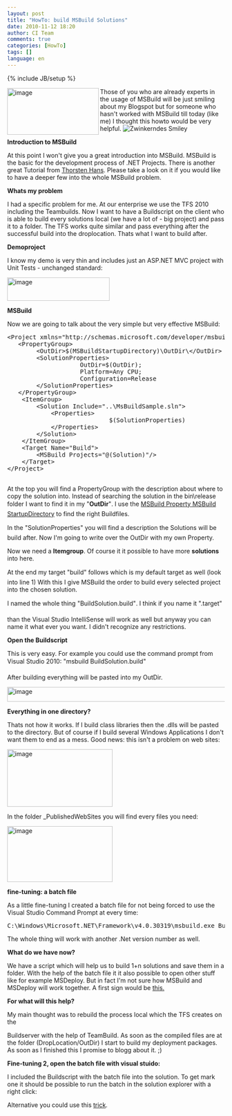 ```yaml
---
layout: post
title: "HowTo: build MSBuild Solutions"
date: 2010-11-12 18:20
author: CI Team
comments: true
categories: [HowTo]
tags: []
language: en
---
```

{% include JB/setup %}
<p><img title="image" border="0" alt="image" align="left" src="{{BASE_PATH}}/assets/wp-images-de/image_thumb241.png" width="212" height="108" />Those of you who are already experts in the usage of MSBuild will be just smiling about my Blogspot but for someone who hasn't worked with MSBuild till today (like me) I thought this howto would be very helpful. <img style="border-bottom-style: none; border-right-style: none; border-top-style: none; border-left-style: none" class="wlEmoticon wlEmoticon-winkingsmile" alt="Zwinkerndes Smiley" src="{{BASE_PATH}}/assets/wp-images-en/wlEmoticon-winkingsmile.png" /></p>  <!--more-->  <p><b>Introduction to MSBuild</b></p>  
  <p>At this point I won't give you a great introduction into MSBuild. MSBuild is the basic for the development process of .NET Projects. There is another great Tutorial from <a href="http://dotnet-forum.de/blogs/thorstenhans/pages/das-msbuild-universum.aspx">Thorsten Hans</a>. Please take a look on it if you would like to have a deeper few into the whole MSBuild problem.</p>
<p><b>Whats my problem </b></p>
<p>I had a specific problem for me. At our enterprise we use the TFS 2010 including the Teambuilds. Now I want to have a Buildscript on the client who is able to build every solutions local (we have a lot of - big project) and pass it to a folder. The TFS works quite similar and pass everything after the successful build into the droplocation. Thats what I want to build after.</p>
<p><b>Demoproject</b></p>
<p>I know my demo is very thin and includes just an ASP.NET MVC project with Unit Tests - unchanged standard:</p>
<p><a href="{{BASE_PATH}}/assets/wp-images-en/image91.png"><img style="background-image: none; border-right-width: 0px; padding-left: 0px; padding-right: 0px; display: inline; border-top-width: 0px; border-bottom-width: 0px; border-left-width: 0px; padding-top: 0px" title="image" border="0" alt="image" src="{{BASE_PATH}}/assets/wp-images-en/image_thumb.png" width="237" height="54" /></a></p>
<p><b>MSBuild</b></p>  
  <p>Now we are going to talk about the very simple but very effective MSBuild:</p>  <div style="padding-bottom: 0px; margin: 0px; padding-left: 0px; padding-right: 0px; display: inline; float: none; padding-top: 0px" id="scid:812469c5-0cb0-4c63-8c15-c81123a09de7:2ee4d827-d921-4efe-8586-0a71efa23a8c" class="wlWriterEditableSmartContent"><pre name="code" class="c#">&lt;Project xmlns="http://schemas.microsoft.com/developer/msbuild/2003" DefaultTargets="Build"&gt;
   &lt;PropertyGroup&gt;
		&lt;OutDir&gt;$(MSBuildStartupDirectory)\OutDir\&lt;/OutDir&gt;
		&lt;SolutionProperties&gt;
					OutDir=$(OutDir);
					Platform=Any CPU;
					Configuration=Release
		&lt;/SolutionProperties&gt;
   &lt;/PropertyGroup&gt;
	&lt;ItemGroup&gt;
		&lt;Solution Include="..\MsBuildSample.sln"&gt;
			&lt;Properties&gt;
							$(SolutionProperties)
			&lt;/Properties&gt;
		&lt;/Solution&gt;
	&lt;/ItemGroup&gt;
	&lt;Target Name="Build"&gt;
		&lt;MSBuild Projects="@(Solution)"/&gt;
	&lt;/Target&gt;
&lt;/Project&gt;
 </pre></div>

<p>At the top you will find a PropertyGroup with the description about where to copy the solution into. Instead of searching the solution in the bin\release folder I want to find it in my "<strong>OutDir</strong>". I use the <a href="http://msdn.microsoft.com/en-us/library/ms164309.aspx">MSBuild Property MSBuild StartupDirectory</a> to find the right Buildfiles.</p>

<p>In the "SolutionProperties" you will find a description the Solutions will be build after. Now I'm going to write over the OutDir with my own Property.</p>

<p>Now we need a <strong>Itemgroup</strong>. Of course it it possible to have more <strong>solutions </strong>into here.</p>

<p>At the end my target "build" follows which is my default target as well (look into line 1) With this I give MSBuild the order to build every selected project into the chosen solution.</p>

<p>I named the whole thing "BuildSolution.build". I think if you name it ".target"</p>

<p>than the Visual Studio IntelliSense will work as well but anyway you can name it what ever you want. I didn't recognize any restrictions.</p>

<p><b>Open the Buildscript</b></p>

<p>This is very easy. For example you could use the command prompt from Visual Studio 2010: "msbuild BuildSolution.build"</p>

<p>After building everything will be pasted into my OutDir.</p>

<p><img title="image" border="0" alt="image" src="{{BASE_PATH}}/assets/wp-images-de/image_thumb243.png" width="520" height="34" /></p>

<p><b>Everything in one directory?</b></p>

<p>Thats not how it works. If I build class libraries then the .dlls will be pasted to the directory. But of course if I build several Windows Applications I don't want them to end as a mess. Good news: this isn't a problem on web sites:</p>

<p><a href="{{BASE_PATH}}/assets/wp-images-en/image92.png"><img style="background-image: none; border-right-width: 0px; padding-left: 0px; padding-right: 0px; display: inline; border-top-width: 0px; border-bottom-width: 0px; border-left-width: 0px; padding-top: 0px" title="image" border="0" alt="image" src="{{BASE_PATH}}/assets/wp-images-en/image_thumb1.png" width="244" height="133" /></a></p>

<p>In the folder _PublishedWebSites you will find every files you need:</p>

<p><a href="{{BASE_PATH}}/assets/wp-images-en/image93.png"><img style="background-image: none; border-right-width: 0px; padding-left: 0px; padding-right: 0px; display: inline; border-top-width: 0px; border-bottom-width: 0px; border-left-width: 0px; padding-top: 0px" title="image" border="0" alt="image" src="{{BASE_PATH}}/assets/wp-images-en/image_thumb2.png" width="244" height="129" /></a></p>

<p><b>fine-tuning: a batch file</b></p>




<p>As a little fine-tuning I created a batch file for not being forced to use the Visual Studio Command Prompt at every time:</p>

<div style="padding-bottom: 0px; margin: 0px; padding-left: 0px; padding-right: 0px; display: inline; float: none; padding-top: 0px" id="scid:812469c5-0cb0-4c63-8c15-c81123a09de7:d98e8867-f59c-4233-9b77-3b36db29d844" class="wlWriterEditableSmartContent"><pre name="code" class="c#">C:\Windows\Microsoft.NET\Framework\v4.0.30319\msbuild.exe Buildsolution.build</pre></div>

<p>The whole thing will work with another .Net version number as well.</p>




<p><b>What do we have now?</b></p>




<p>We have a script which will help us to build 1+n solutions and save them in a folder. With the help of the batch file it it also possible to open other stuff like for example MSDeploy. But in fact I'm not sure how MSBuild and MSDeploy will work together. A first sign would be <a href="http://raquila.com/software/using-ms-deploy-instead-of-copy-command-in-msbuild/">this.</a></p>

<p><b>For what will this help?</b></p>




<p>My main thought was to rebuild the process local which the TFS creates on the</p>

<p>Buildserver with the help of TeamBuild. As soon as the compiled files are at the folder (DropLocation/OutDir) I start to build my deployment packages. As soon as I finished this I promise to blogg about it. ;)</p>

<p><b>Fine-tuning 2, open the batch file with visual stuido:</b></p>

<p>I included the Buildscript with the batch file into the solution. To get mark one it should be possible to run the batch in the solution explorer with a right click:</p>

<p>Alternative you could use this <a href="http://www.rickglos.com/post/How-to-run-windows-batch-files-from-Visual-Studio-2010-Solution-Explorer.aspx">trick</a>.</p>

